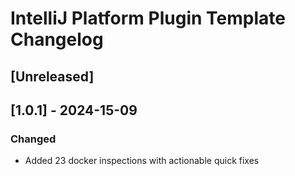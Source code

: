 <!-- Keep a Changelog guide -> https://keepachangelog.com -->

# IntelliJ Platform Plugin Template Changelog

## [Unreleased]

## [1.0.1] - 2024-15-09

### Changed

- Added 23 docker inspections with actionable quick fixes
